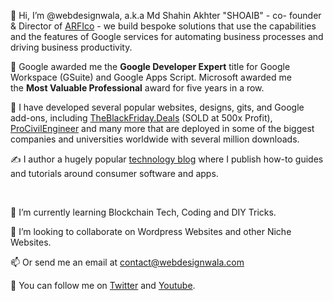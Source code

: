 <p>👋 Hi, I&rsquo;m @webdesignwala, a.k.a Md Shahin Akhter "SHOAIB" - co- founder &amp; Director of <a href="https://arfico.com">ARFIco</a> - we build bespoke solutions that use the capabilities and the features of Google services for automating business processes and driving business productivity.</p>
<p>🎉 Google awarded me the&nbsp;<strong>Google Developer Expert</strong>&nbsp;title for Google Workspace (GSuite) and Google Apps Script. Microsoft awarded me the&nbsp;<strong>Most Valuable Professional</strong>&nbsp;award for five years in a row.</p>
<p>🏢 I have developed several popular websites, designs, gits, and Google add-ons, including <a href="https://blackfriday.deals">TheBlackFriday.Deals</a>&nbsp;(SOLD at 500x Profit), <a href="https://procivilengineer.com">ProCivilEngineer</a> and many more that are deployed in some of the biggest companies and universities worldwide with several million downloads.</p>
<p>✍️ I author a hugely popular&nbsp;<a href="https://webdesignwala.com">technology blog</a>&nbsp;where I publish how-to guides and tutorials around consumer software and apps.</p>
<p>&nbsp;</p>
<p>🌱 I&rsquo;m currently learning Blockchain Tech, Coding and DIY Tricks.</p>
<p>💞️ I&rsquo;m looking to collaborate on Wordpress Websites and other Niche Websites.</p>
<p>📫 Or send me an email at&nbsp;<a href="mailto:contact@webdesignwala.com">contact@webdesignwala.com</a></p>
<p>🐢 You can follow me on&nbsp;<a href="https://twitter.com/webdesignwala">Twitter</a>&nbsp;and&nbsp;<a href="https://youtube.com/#">Youtube</a>.&nbsp;</p>
